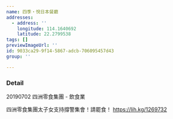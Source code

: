 ```yaml
---
name: 四季‧悅日本餐廳
addresses:
  - address: ''
    longitude: 114.1640692
    latitude: 22.2799538
tags: []
previewImageUrl: ''
id: 9033ca29-9f14-5867-adcb-706095457d43
group: ''

---
```

### Detail
20190702
四洲零食集團 - 飲食業

四洲零食集團太子女支持撐警集會！請罷食！
https://lih.kg/1269732
